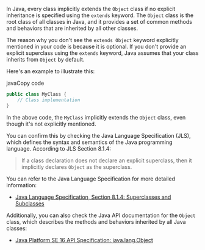 In Java, every class implicitly extends the `Object` class if no explicit inheritance is specified using the `extends` keyword. The `Object` class is the root class of all classes in Java, and it provides a set of common methods and behaviors that are inherited by all other classes.

The reason why you don't see the `extends Object` keyword explicitly mentioned in your code is because it is optional. If you don't provide an explicit superclass using the `extends` keyword, Java assumes that your class inherits from `Object` by default.

Here's an example to illustrate this:

javaCopy code

``` java
public class MyClass {     
	// Class implementation 
}
```


In the above code, the `MyClass` implicitly extends the `Object` class, even though it's not explicitly mentioned.

You can confirm this by checking the Java Language Specification (JLS), which defines the syntax and semantics of the Java programming language. According to JLS Section 8.1.4:

> If a class declaration does not declare an explicit superclass, then it implicitly declares `Object` as the superclass.

You can refer to the Java Language Specification for more detailed information:

-   [Java Language Specification, Section 8.1.4: Superclasses and Subclasses](https://docs.oracle.com/javase/specs/jls/se16/html/jls-8.html#jls-8.1.4)

Additionally, you can also check the Java API documentation for the `Object` class, which describes the methods and behaviors inherited by all Java classes:

-   [Java Platform SE 16 API Specification: java.lang.Object](https://docs.oracle.com/en/java/javase/16/docs/api/java.base/java/lang/Object.html)